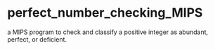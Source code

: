 # perfect_number_checking_MIPS
a MIPS program to check and classify a positive integer as abundant, perfect, or deficient.
